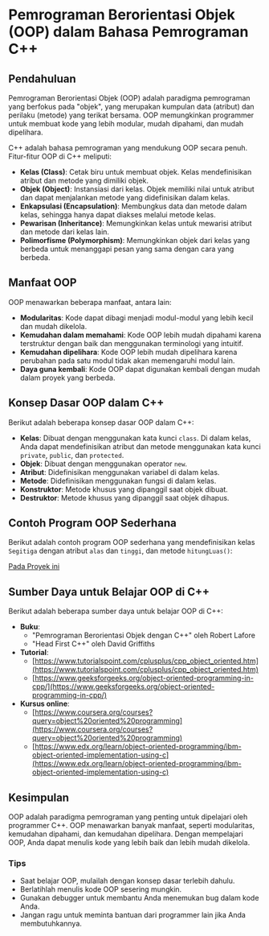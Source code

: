 # Pemrograman Berorientasi Objek (OOP) dalam Bahasa Pemrograman C++

## **Pendahuluan**

Pemrograman Berorientasi Objek (OOP) adalah paradigma pemrograman yang berfokus pada "objek", yang merupakan kumpulan data (atribut) dan perilaku (metode) yang terikat bersama. OOP memungkinkan programmer untuk membuat kode yang lebih modular, mudah dipahami, dan mudah dipelihara.

C++ adalah bahasa pemrograman yang mendukung OOP secara penuh. Fitur-fitur OOP di C++ meliputi:

* **Kelas (Class)**: Cetak biru untuk membuat objek. Kelas mendefinisikan atribut dan metode yang dimiliki objek.
* **Objek (Object)**: Instansiasi dari kelas. Objek memiliki nilai untuk atribut dan dapat menjalankan metode yang didefinisikan dalam kelas.
* **Enkapsulasi (Encapsulation)**: Membungkus data dan metode dalam kelas, sehingga hanya dapat diakses melalui metode kelas.
* **Pewarisan (Inheritance)**: Memungkinkan kelas untuk mewarisi atribut dan metode dari kelas lain.
* **Polimorfisme (Polymorphism)**: Memungkinkan objek dari kelas yang berbeda untuk menanggapi pesan yang sama dengan cara yang berbeda.

## **Manfaat OOP**

OOP menawarkan beberapa manfaat, antara lain:

* **Modularitas**: Kode dapat dibagi menjadi modul-modul yang lebih kecil dan mudah dikelola.
* **Kemudahan dalam memahami**: Kode OOP lebih mudah dipahami karena terstruktur dengan baik dan menggunakan terminologi yang intuitif.
* **Kemudahan dipelihara**: Kode OOP lebih mudah dipelihara karena perubahan pada satu modul tidak akan memengaruhi modul lain.
* **Daya guna kembali**: Kode OOP dapat digunakan kembali dengan mudah dalam proyek yang berbeda.

## **Konsep Dasar OOP dalam C++**

Berikut adalah beberapa konsep dasar OOP dalam C++:

* **Kelas**: Dibuat dengan menggunakan kata kunci `class`. Di dalam kelas, Anda dapat mendefinisikan atribut dan metode menggunakan kata kunci `private`, `public`, dan `protected`.
* **Objek**: Dibuat dengan menggunakan operator `new`.
* **Atribut**: Didefinisikan menggunakan variabel di dalam kelas.
* **Metode**: Didefinisikan menggunakan fungsi di dalam kelas.
* **Konstruktor**: Metode khusus yang dipanggil saat objek dibuat.
* **Destruktor**: Metode khusus yang dipanggil saat objek dihapus.

## **Contoh Program OOP Sederhana**

Berikut adalah contoh program OOP sederhana yang mendefinisikan kelas `Segitiga` dengan atribut `alas` dan `tinggi`, dan metode `hitungLuas()`:

[Pada Proyek ini](main.cpp)

## **Sumber Daya untuk Belajar OOP di C++**

Berikut adalah beberapa sumber daya untuk belajar OOP di C++:

* **Buku**:
  * "Pemrograman Berorientasi Objek dengan C++" oleh Robert Lafore
  * "Head First C++" oleh David Griffiths
* **Tutorial**:
  * [https://www.tutorialspoint.com/cplusplus/cpp_object_oriented.htm](https://www.tutorialspoint.com/cplusplus/cpp_object_oriented.htm)
  * [https://www.geeksforgeeks.org/object-oriented-programming-in-cpp/](https://www.geeksforgeeks.org/object-oriented-programming-in-cpp/)
* **Kursus online**:
  * [https://www.coursera.org/courses?query=object%20oriented%20programming](https://www.coursera.org/courses?query=object%20oriented%20programming)
  * [https://www.edx.org/learn/object-oriented-programming/ibm-object-oriented-implementation-using-c](https://www.edx.org/learn/object-oriented-programming/ibm-object-oriented-implementation-using-c)

## **Kesimpulan**

OOP adalah paradigma pemrograman yang penting untuk dipelajari oleh programmer C++. OOP menawarkan banyak manfaat, seperti modularitas, kemudahan dipahami, dan kemudahan dipelihara. Dengan mempelajari OOP, Anda dapat menulis kode yang lebih baik dan lebih mudah dikelola.

### **Tips**

* Saat belajar OOP, mulailah dengan konsep dasar terlebih dahulu.
* Berlatihlah menulis kode OOP sesering mungkin.
* Gunakan debugger untuk membantu Anda menemukan bug dalam kode Anda.
* Jangan ragu untuk meminta bantuan dari programmer lain jika Anda membutuhkannya.
